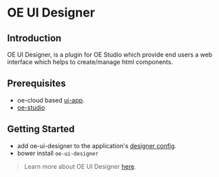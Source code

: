 # OE UI Designer

## Introduction

OE UI Designer, is a plugin for OE Studio which provide end users a web interface which helps to create/manage html components.

## Prerequisites
* oe-cloud based [ui-app](https://github.com/EdgeVerve/oe-ui-app).
* [oe-studio](http://evgit/oecloud.io/oe-studio)

## Getting Started

* add oe-ui-designer to the application's [designer config](http://evgit/oecloud.io/oe-studio#configuration-for-designer-in-oe-cloud).
* bower install `oe-ui-designer`

> Learn more about OE UI Designer [here](docs/Guide.md).
